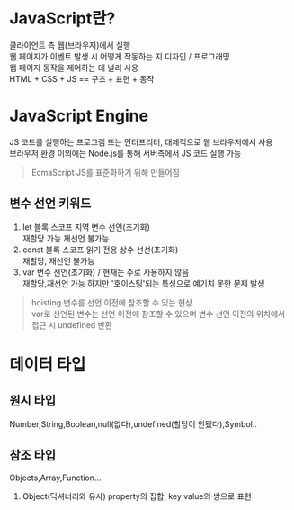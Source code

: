 # JavaScript란?
클라이언트 측 웹(브라우저)에서 실행<br>
웹 페이지가 이벤트 발생 시 어떻게 작동하는 지 디자인 / 프로그래밍 <br>
웹 페이지 동작을 제어하는 데 널리 사용<br>
HTML + CSS + JS == 구조 + 표현 + 동작
# JavaScript Engine
JS 코드를 실행하는 프로그램 또는 인터프리터, 대체적으로 웹 브라우저에서 사용<br>
브라우저 환경 이외에는 Node.js를 통해 서버측에서 JS 코드 실행 가능
> EcmaScript
JS를 표준화하기 위해 만들어짐


## 변수 선언 키워드
1. let
블록 스코프 지역 변수 선언(초기화)<br>
재할당 가능 재선언 불가능
2. const
블록 스코프 읽기 전용 상수 선선(초기화)<br>
재할당, 재선언 불가능
3. var
변수 선언(초기화) / 현재는 주로 사용하지 않음<br>
재할당,재선언 가능 하지만 '호이스팅'되는 특성으로 예기치 못한 문제 발생
> hoisting
변수를 선언 이전에 참조할 수 있는 현상.<br>
var로 선언된 변수는 선언 이전에 참조할 수 있으며 변수 선언 이전의 위치에서 접근 시 undefined 반환<br>


# 데이터 타입
## 원시 타입
Number,String,Boolean,null(없다),undefined(할당이 안됐다),Symbol..
## 참조 타입
Objects,Array,Function...
1. Object(딕셔너리와 유사)
property의 집합, key value의 쌍으로 표현